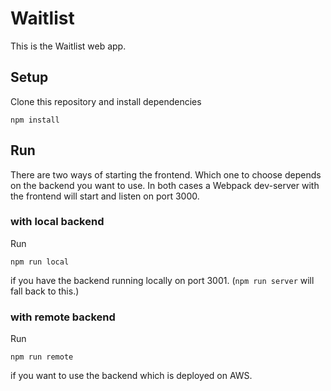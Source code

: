 # Waitlist

This is the Waitlist web app.

## Setup

Clone this repository and install dependencies

    npm install

## Run

There are two ways of starting the frontend.
Which one to choose depends on the backend you want to use.
In both cases a Webpack dev-server with the frontend will start and listen on port 3000.

### with local backend

Run

    npm run local

if you have the backend running locally on port 3001.
(`npm run server` will fall back to this.)

### with remote backend

Run

    npm run remote

if you want to use the backend which is deployed on AWS.
